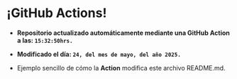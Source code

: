 # ¡GitHub Actions!
* **Repositorio actualizado automáticamente mediante una GitHub Action a las: `15:32:50hrs.`**
* **Modificado el día: `24, del mes de mayo, del año 2025.`**

* Ejemplo sencillo de cómo la **Action** modifica este archivo README.md.
